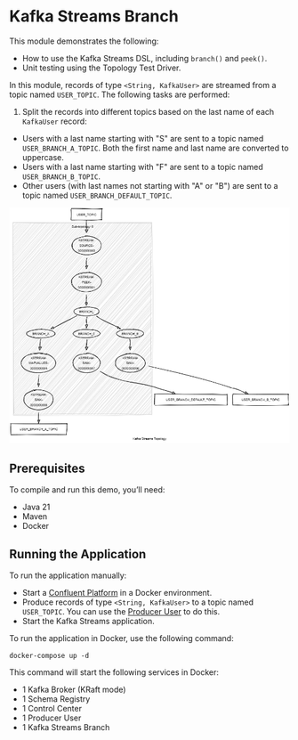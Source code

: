 # Kafka Streams Branch

This module demonstrates the following:

- How to use the Kafka Streams DSL, including `branch()` and `peek()`.
- Unit testing using the Topology Test Driver.

In this module, records of type `<String, KafkaUser>` are streamed from a topic named `USER_TOPIC`.
The following tasks are performed:

1. Split the records into different topics based on the last name of each `KafkaUser` record:

- Users with a last name starting with "S" are sent to a topic named `USER_BRANCH_A_TOPIC`. Both the first name and
  last name are converted to uppercase.
- Users with a last name starting with "F" are sent to a topic named `USER_BRANCH_B_TOPIC`.
- Other users (with last names not starting with "A" or "B") are sent to a topic named `USER_BRANCH_DEFAULT_TOPIC`.

![topology.png](topology.png)

## Prerequisites

To compile and run this demo, you’ll need:

- Java 21
- Maven
- Docker

## Running the Application

To run the application manually:

- Start a [Confluent Platform](https://docs.confluent.io/platform/current/quickstart/ce-docker-quickstart.html#step-1-download-and-start-cp) in a Docker environment.
- Produce records of type `<String, KafkaUser>` to a topic named `USER_TOPIC`. You can use the [Producer User](../specific-producers/kafka-streams-producer-user) to do this.
- Start the Kafka Streams application.

To run the application in Docker, use the following command:

```console
docker-compose up -d
```

This command will start the following services in Docker:

- 1 Kafka Broker (KRaft mode)
- 1 Schema Registry
- 1 Control Center
- 1 Producer User
- 1 Kafka Streams Branch
